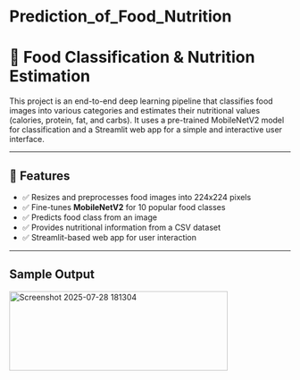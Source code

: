 # Prediction_of_Food_Nutrition
# 🍴 Food Classification & Nutrition Estimation

This project is an end-to-end deep learning pipeline that classifies food images into various categories and estimates their nutritional values (calories, protein, fat, and carbs). It uses a pre-trained MobileNetV2 model for classification and a Streamlit web app for a simple and interactive user interface.

---

## 🚀 Features

- ✅ Resizes and preprocesses food images into 224x224 pixels
- ✅ Fine-tunes **MobileNetV2** for 10 popular food classes
- ✅ Predicts food class from an image
- ✅ Provides nutritional information from a CSV dataset
- ✅ Streamlit-based web app for user interaction

---
## Sample Output 


<img width="391" height="142" alt="Screenshot 2025-07-28 181304" src="https://github.com/user-attachments/assets/941e91d7-4035-4133-b82a-6adc4b282596" />
